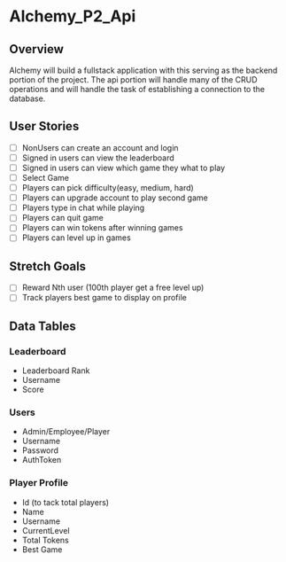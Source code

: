 # Alchemy_P2_Api
## Overview 
Alchemy will build a fullstack application with this serving as the backend portion of the project. The api portion will handle many of the CRUD operations and will handle the task of establishing a connection to the database.

## User Stories
- [ ] NonUsers can create an account and login
- [ ] Signed in users can view the leaderboard
- [ ] Signed in users can view which game they what to play
- [ ] Select Game
- [ ] Players can pick difficulty(easy, medium, hard)
- [ ] Players can upgrade account to play second game
- [ ] Players type in chat while playing
- [ ] Players can quit game
- [ ] Players can win tokens after winning games
- [ ] Players can level up in games

## Stretch Goals
- [ ] Reward Nth user (100th player get a free level up)
- [ ] Track players best game to display on profile

## Data Tables
### Leaderboard
- Leaderboard Rank
- Username
- Score

### Users
- Admin/Employee/Player
- Username
- Password
- AuthToken

### Player Profile
- Id (to tack total players)
- Name
- Username
- CurrentLevel
- Total Tokens
- Best Game
